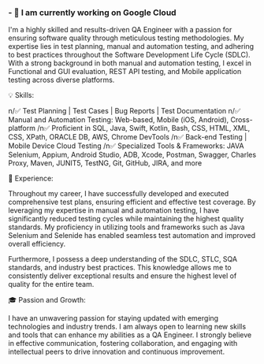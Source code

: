 ### - 🔭 I am currently working on Google Cloud

I'm a highly skilled and results-driven QA Engineer with a passion for ensuring software quality through meticulous testing methodologies. My expertise lies in test planning, manual and automation testing, and adhering to best practices throughout the Software Development Life Cycle (SDLC). With a strong background in both manual and automation testing, I excel in Functional and GUI evaluation, REST API testing, and Mobile application testing across diverse platforms.

💡 Skills:

n/✅ Test Planning | Test Cases | Bug Reports | Test Documentation
n/✅ Manual and Automation Testing: Web-based, Mobile (iOS, Android), Cross-platform
/n✅ Proficient in SQL, Java, Swift, Kotlin, Bash, CSS, HTML, XML, CSS, XPath, ORACLE DB, AWS, Chrome DevTools
/n✅ Back-end Testing | Mobile Device Cloud Testing
/n✅ Specialized Tools & Frameworks: JAVA Selenium, Appium, Android Studio, ADB, Xcode, Postman, Swagger, Charles Proxy, Maven, JUNIT5, TestNG, Git, GitHub, JIRA, and more

💼 Experience:

Throughout my career, I have successfully developed and executed comprehensive test plans, ensuring efficient and effective test coverage. By leveraging my expertise in manual and automation testing, I have significantly reduced testing cycles while maintaining the highest quality standards. My proficiency in utilizing tools and frameworks such as Java Selenium and Selenide has enabled seamless test automation and improved overall efficiency.

Furthermore, I possess a deep understanding of the SDLC, STLC, SQA standards, and industry best practices. This knowledge allows me to consistently deliver exceptional results and ensure the highest level of quality for the entire team.

🎓 Passion and Growth:

I have an unwavering passion for staying updated with emerging technologies and industry trends. I am always open to learning new skills and tools that can enhance my abilities as a QA Engineer. I strongly believe in effective communication, fostering collaboration, and engaging with intellectual peers to drive innovation and continuous improvement.
